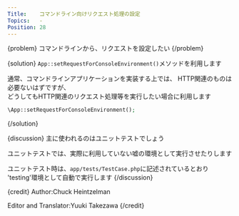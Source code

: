 ```yaml
---
Title:    コマンドライン向けリクエスト処理の設定
Topics:   -
Position: 28
---
```


{problem}
コマンドラインから、リクエストを設定したい
{/problem}

{solution}
`App::setRequestForConsoleEnvironment()`メソッドを利用します

通常、コマンドラインアプリケーションを実装する上では、
HTTP関連のものは必要ないはずですが、  
どうしてもHTTP関連のリクエスト処理等を実行したい場合に利用します

```php
\App::setRequestForConsoleEnvironment();
```
{/solution}

{discussion}
主に使われるのはユニットテストでしょう

ユニットテストでは、実際に利用していない嘘の環境として実行させたりします

ユニットテスト時は、`app/tests/TestCase.php`に記述されているとおり  
'testing'環境として自動で実行します
{/discussion}

{credit}
Author:Chuck Heintzelman

Editor and Translator:Yuuki Takezawa
{/credit}
